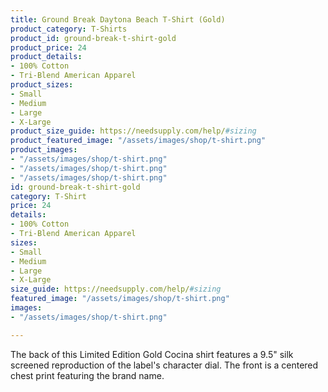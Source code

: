```yaml
---
title: Ground Break Daytona Beach T-Shirt (Gold)
product_category: T-Shirts
product_id: ground-break-t-shirt-gold
product_price: 24
product_details:
- 100% Cotton
- Tri-Blend American Apparel
product_sizes:
- Small
- Medium
- Large
- X-Large
product_size_guide: https://needsupply.com/help/#sizing
product_featured_image: "/assets/images/shop/t-shirt.png"
product_images:
- "/assets/images/shop/t-shirt.png"
- "/assets/images/shop/t-shirt.png"
- "/assets/images/shop/t-shirt.png"
id: ground-break-t-shirt-gold
category: T-Shirt
price: 24
details:
- 100% Cotton
- Tri-Blend American Apparel
sizes:
- Small
- Medium
- Large
- X-Large
size_guide: https://needsupply.com/help/#sizing
featured_image: "/assets/images/shop/t-shirt.png"
images:
- "/assets/images/shop/t-shirt.png"

---
```

The back of this Limited Edition Gold Cocina shirt features a 9.5" silk screened reproduction of the label's character dial. The front is a centered chest print featuring the brand name.
